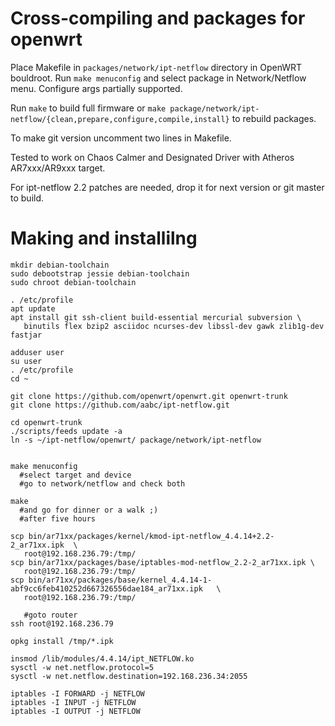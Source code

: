 Cross-compiling and packages for openwrt
===

Place Makefile in `packages/network/ipt-netflow` directory in OpenWRT bouldroot.
Run `make menuconfig` and select package in Network/Netflow menu. Configure args partially supported.

Run `make` to build full firmware or `make package/network/ipt-netflow/{clean,prepare,configure,compile,install}` to rebuild packages.

To make git version uncomment two lines in Makefile.

Tested to work on Chaos Calmer and Designated Driver with Atheros AR7xxx/AR9xxx target.

For ipt-netflow 2.2 patches are needed, drop it for next version or git master to build.

Making and installilng
===

```shell
mkdir debian-toolchain
sudo debootstrap jessie debian-toolchain
sudo chroot debian-toolchain

. /etc/profile
apt update
apt install git ssh-client build-essential mercurial subversion \
   binutils flex bzip2 asciidoc ncurses-dev libssl-dev gawk zlib1g-dev fastjar

adduser user
su user
. /etc/profile
cd ~

git clone https://github.com/openwrt/openwrt.git openwrt-trunk
git clone https://github.com/aabc/ipt-netflow.git

cd openwrt-trunk
./scripts/feeds update -a
ln -s ~/ipt-netflow/openwrt/ package/network/ipt-netflow


make menuconfig
  #select target and device
  #go to network/netflow and check both

make
  #and go for dinner or a walk ;)
  #after five hours

scp bin/ar71xx/packages/kernel/kmod-ipt-netflow_4.4.14+2.2-2_ar71xx.ipk  \
   root@192.168.236.79:/tmp/
scp bin/ar71xx/packages/base/iptables-mod-netflow_2.2-2_ar71xx.ipk \
   root@192.168.236.79:/tmp/
scp bin/ar71xx/packages/base/kernel_4.4.14-1-abf9cc6feb410252d667326556dae184_ar71xx.ipk   \
   root@192.168.236.79:/tmp/

   #goto router
ssh root@192.168.236.79

opkg install /tmp/*.ipk

insmod /lib/modules/4.4.14/ipt_NETFLOW.ko
sysctl -w net.netflow.protocol=5
sysctl -w net.netflow.destination=192.168.236.34:2055

iptables -I FORWARD -j NETFLOW
iptables -I INPUT -j NETFLOW
iptables -I OUTPUT -j NETFLOW

```
